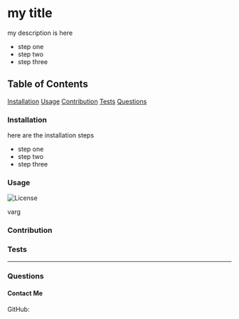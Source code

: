 
# my title

my description is here 
 * step one 
 *  step two 
 * step three

## Table of Contents

[Installation](#installation)
[Usage](#usage)
[Contribution](#contribution)
[Tests](#tests)
[Questions](#questions)


<a name="installation"></a>
### Installation

here are the installation steps 
 * step one 
 * step two 
 * step three

<a name="usage"></a>
### Usage
![License](https://img.shields.io/badge/license-Apache-orange)

varg

<a name="contribution"></a>
### Contribution



<a name="tests"></a>
### Tests



----

<a name="questions"></a>
### Questions
#### Contact Me

GitHub: 

